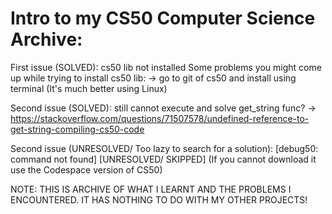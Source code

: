# Intro to my CS50 Computer Science Archive:
 
 First issue (SOLVED): cs50 lib not installed
Some problems you might come up while trying to install cs50 lib:
-> go to git of cs50 and install using terminal (It's much better using Linux)

Second issue (SOLVED): still cannot execute and solve get_string func?
-> https://stackoverflow.com/questions/71507578/undefined-reference-to-get-string-compiling-cs50-code

Second issue (UNRESOLVED/ Too lazy to search for a solution):  [debug50: command not found] [UNRESOLVED/ SKIPPED] (If you cannot download it use the Codespace version of CS50)

NOTE: THIS IS ARCHIVE OF WHAT I LEARNT AND THE PROBLEMS I ENCOUNTERED. IT HAS NOTHING TO DO WITH MY OTHER PROJECTS!
